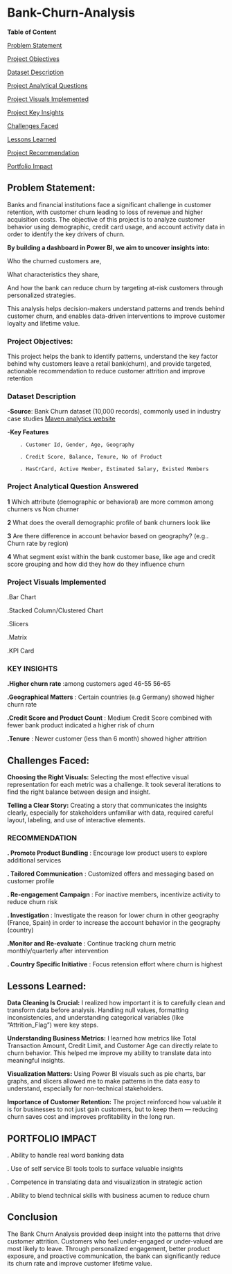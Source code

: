 # Bank-Churn-Analysis
**Table of Content** 

[Problem Statement](https://github.com/OlajesuOgunyemi/Bank-Churn-Analysis#problem-statement)

[Project Objectives](https://github.com/OlajesuOgunyemi/Bank-Churn-Analysis/blob/main/README.md#project-objectives)

[Dataset Description](https://github.com/OlajesuOgunyemi/Bank-Churn-Analysis/blob/main/README.md#dataset-description) 

[Project Analytical Questions](https://github.com/OlajesuOgunyemi/Bank-Churn-Analysis/blob/main/README.md#project-analytical-question-answered) 

[Project Visuals Implemented](https://github.com/OlajesuOgunyemi/Bank-Churn-Analysis/blob/main/README.md#project-visuals-implemented) 

[Project Key Insights](https://github.com/OlajesuOgunyemi/Bank-Churn-Analysis/blob/main/README.md#key-insights) 

[Challenges Faced](https://github.com/OlajesuOgunyemi/Bank-Churn-Analysis#challenges-faced)

[Lessons Learned](https://github.com/OlajesuOgunyemi/Bank-Churn-Analysis#lessons-learned)

[Project Recommendation](https://github.com/OlajesuOgunyemi/Bank-Churn-Analysis/blob/main/README.md#recommendation) 

[Portfolio Impact](https://github.com/OlajesuOgunyemi/Bank-Churn-Analysis/blob/main/README.md#portfolio-impact) 




 ## Problem Statement:
Banks and financial institutions face a significant challenge in customer retention, with customer churn leading to loss of revenue and higher acquisition costs. The objective of this project is to analyze customer behavior using demographic, credit card usage, and account activity data in order to identify the key drivers of churn.

**By building a dashboard in Power BI, we aim to uncover insights into:**

Who the churned customers are,

What characteristics they share,

And how the bank can reduce churn by targeting at-risk customers through personalized strategies.

This analysis helps decision-makers understand patterns and trends behind customer churn, and enables data-driven interventions to improve customer loyalty and lifetime value.

 ### Project Objectives: 

This project helps the bank to identify patterns, understand the key factor behind why customers leave a retail bank(churn), and provide targeted, actionable recommendation to reduce customer attrition and improve retention 

 ### Dataset Description
 
 **-Source**: Bank Churn dataset (10,000 records), commonly used in industry case studies [Maven analytics website](https://mavenanalytics.io/data-playground?order=date_added%2Cdesc&search=bank%20churn)

 -**Key Features** 

        . Customer Id, Gender, Age, Geography 

        . Credit Score, Balance, Tenure, No of Product 

        . HasCrCard, Active Member, Estimated Salary, Existed Members 

         

  ### Project Analytical Question Answered

**1**  Which attribute (demographic or behavioral) are more common among churners vs Non churner

**2** What does the overall demographic profile of bank churners look like 

**3** Are there difference in account behavior based on geography? (e.g.. Churn rate by region) 

**4** What segment exist within the bank customer base, like age and credit score grouping and how did they how do they influence churn 

### Project Visuals Implemented

.Bar Chart 

.Stacked Column/Clustered Chart 

.Slicers 

.Matrix 

.KPI Card

 ### KEY INSIGHTS

**.Higher churn rate** :among customers aged 46-55  56-65 

**.Geographical Matters** : Certain countries (e.g Germany) showed higher churn rate 

**.Credit Score and Product Count** : Medium Credit Score combined with fewer bank product indicated a higher risk of churn 

**.Tenure** : Newer customer (less than 6 month) showed higher attrition 

## Challenges Faced:
 **Choosing the Right Visuals:**
Selecting the most effective visual representation for each metric was a challenge. It took several iterations to find the right balance between design and insight.

**Telling a Clear Story:**
Creating a story that communicates the insights clearly, especially for stakeholders unfamiliar with data, required careful layout, labeling, and use of interactive elements.

### RECOMMENDATION

**. Promote Product Bundling** : Encourage low product users to explore additional services 

**. Tailored Communication** : Customized offers and messaging based on customer profile 

**. Re-engagement Campaign** : For inactive members, incentivize activity to reduce churn risk 

**. Investigation** : Investigate the reason for lower churn in other geography (France, Spain) in order to increase the account behavior in the geography (country) 

**.Monitor and Re-evaluate** : Continue tracking churn metric monthly/quarterly after intervention 

**. Country Specific Initiative** : Focus retension effort where churn is highest 


  ## Lessons Learned:
**Data Cleaning Is Crucial:**
I realized how important it is to carefully clean and transform data before analysis. Handling null values, formatting inconsistencies, and understanding categorical variables (like “Attrition_Flag”) were key steps.

**Understanding Business Metrics:**
I learned how metrics like Total Transaction Amount, Credit Limit, and Customer Age can directly relate to churn behavior. This helped me improve my ability to translate data into meaningful insights.

**Visualization Matters:**
Using Power BI visuals such as pie charts, bar graphs, and slicers allowed me to make patterns in the data easy to understand, especially for non-technical stakeholders.

**Importance of Customer Retention:**
The project reinforced how valuable it is for businesses to not just gain customers, but to keep them — reducing churn saves cost and improves profitability in the long run.

 ## PORTFOLIO IMPACT

. Ability to handle real word banking data 

. Use of self service BI tools tools to surface valuable insights 

. Competence in translating data and visualization in strategic action  

. Ability to blend technical skills with business acumen  to reduce churn 

## Conclusion
The Bank Churn Analysis provided deep insight into the patterns that drive customer attrition. Customers who feel under-engaged or under-valued are most likely to leave. Through personalized engagement, better product exposure, and proactive communication, the bank can significantly reduce its churn rate and improve customer lifetime value.

 

 

 
